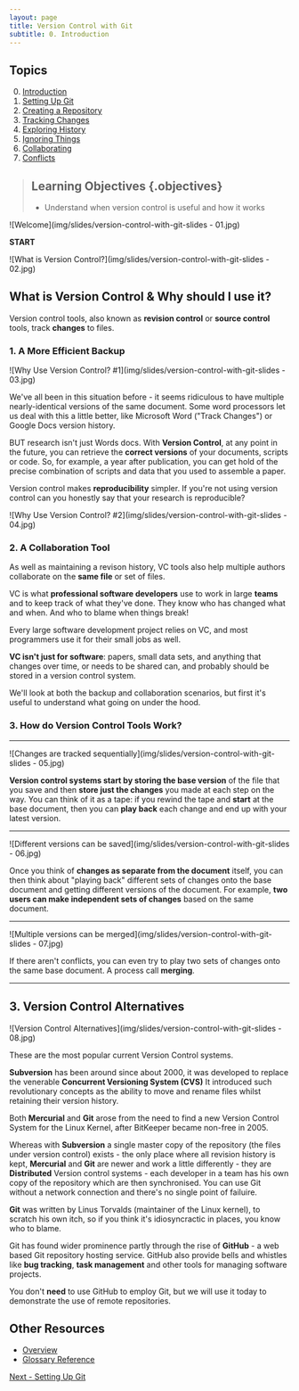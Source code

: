 ```yaml
---
layout: page
title: Version Control with Git
subtitle: 0. Introduction
---
```

## Topics

0.  [Introduction](index.html)
1.  [Setting Up Git](01-setup.html)
2.  [Creating a Repository](02-create.html)
3.  [Tracking Changes](03-changes.html)
4.  [Exploring History](04-history.html)
5.  [Ignoring Things](05-ignore.html)
6.  [Collaborating](06-collab.html)
7.  [Conflicts](07-conflict.html)

> ## Learning Objectives {.objectives}
>
> *   Understand when version control is useful and how it works

![Welcome](img/slides/version-control-with-git-slides - 01.jpg)

**START**

![What is Version Control?](img/slides/version-control-with-git-slides - 02.jpg)

## What is Version Control & Why should I use it? ##

Version control tools, also known as **revision control** or **source control** tools, track **changes** to files.  

### 1. A More Efficient Backup ###

![Why Use Version Control? #1](img/slides/version-control-with-git-slides - 03.jpg)

We've all been in this situation before - it seems ridiculous to have multiple nearly-identical versions of the same document. Some word processors let us deal with this a little better, like Microsoft Word ("Track Changes") or Google Docs version history.

BUT research isn't just Words docs.  With **Version Control**, at any point in the future, you can retrieve the **correct versions** of your documents, scripts or code.  So, for example, a year after publication, you can get hold of the precise combination of scripts and data that you used to assemble a paper.  

Version control makes **reproducibility** simpler. If you're not using version control can you honestly say that your research is reproducible?

![Why Use Version Control? #2](img/slides/version-control-with-git-slides - 04.jpg)

### 2. A Collaboration Tool ###

As well as maintaining a revison history, VC tools also help multiple authors collaborate on the **same file** or set of files.

VC is what **professional software developers** use to work in large **teams** and to keep track of what they've done.  They know who has changed what and when.  And who to blame when things break!

Every large software development project relies on VC, and most programmers use it for their small jobs as well.

**VC isn't just for software**: papers, small data sets, and anything that changes over time, or needs to be shared can, and probably should be stored in a version control system.

We'll look at both the backup and collaboration scenarios, but first it's useful to understand what going on under the hood.

### 3. How do Version Control Tools Work? ###

---------------------------------------------------------------

![Changes are tracked sequentially](img/slides/version-control-with-git-slides - 05.jpg)

**Version control systems start by storing the base version** of the file that you save and then **store just the changes** you made at each step on the way. You can think of it as a tape: if you rewind the tape and **start** at the base document, then you can **play back** each change and end up with your latest version.


---------------------------------------------------------------


![Different versions can be saved](img/slides/version-control-with-git-slides - 06.jpg)

Once you think of **changes as separate from the document** itself, you can then think about "playing back" different sets of changes onto the base document and getting different versions of the document. For example, **two users can make independent sets of changes** based on the same document.



---------------------------------------------------------------

![Multiple versions can be merged](img/slides/version-control-with-git-slides - 07.jpg)

If there aren't conflicts, you can even try to play two sets of changes onto the same base document.  A process call **merging**.


---------------------------------------------------------------
## 3. Version Control Alternatives ##

![Version Control Alternatives](img/slides/version-control-with-git-slides - 08.jpg)

These are the most popular current Version Control systems.  

**Subversion** has been around since about 2000, it was developed to replace the venerable **Concurrent Versioning System (CVS)** It introduced such revolutionary concepts as the ability to move and rename files whilst retaining their version history.

Both **Mercurial** and **Git** arose from the need to find a new Version Control System for the Linux Kernel, after BitKeeper became non-free in 2005. 

Whereas with **Subversion** a single master copy of the repository (the files under version control) exists - the only place where all revision history is kept,  **Mercurial** and **Git** are newer and work a little differently - they are **Distributed** Version control systems - each developer in a team has his own copy of the repository which are then synchronised.  You can use Git without a network connection and there's no single point of failuire.

**Git** was written by Linus Torvalds (maintainer of the Linux kernel), to scratch his own itch, so if you think it's idiosyncractic in places, you know who to blame.

Git has found wider prominence partly through the rise of **GitHub** - a web based Git repository hosting service.  GitHub also provide bells and whistles like **bug tracking**, **task management** and other tools for managing software projects.

You don't **need** to use GitHub to employ Git, but we will use it today to demonstrate the use of remote repositories.

## Other Resources

* [Overview](version-control-with-git-slides.odp)
* [Glossary Reference](reference.html)

[Next -  Setting Up Git ](01-setup.html)
